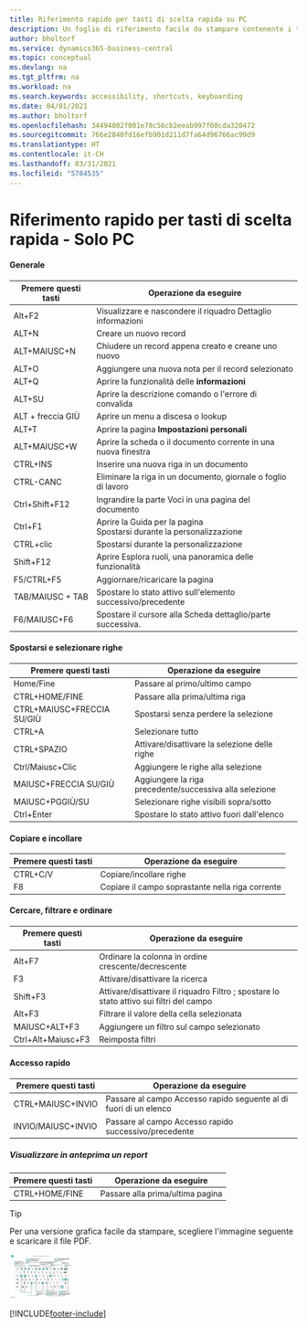 ```yaml
---
title: Riferimento rapido per tasti di scelta rapida su PC
description: Un foglio di riferimento facile da stampare contenente i tasti di scelta rapida più utilizzati per utenti di PC.
author: bholtorf
ms.service: dynamics365-business-central
ms.topic: conceptual
ms.devlang: na
ms.tgt_pltfrm: na
ms.workload: na
ms.search.keywords: accessibility, shortcuts, keyboarding
ms.date: 04/01/2021
ms.author: bholtorf
ms.openlocfilehash: 34494802f001e78c56cb2eeab997f60cda320472
ms.sourcegitcommit: 766e2840fd16efb901d211d7fa64d96766ac99d9
ms.translationtype: HT
ms.contentlocale: it-CH
ms.lasthandoff: 03/31/2021
ms.locfileid: "5784535"
---
```

# <a name="keyboard-quick-reference---pc-only"></a>Riferimento rapido per tasti di scelta rapida - Solo PC

#### <a name="general"></a>Generale

|Premere questi tasti|Operazione da eseguire|  
|-|-|
|Alt+F2|Visualizzare e nascondere il riquadro Dettaglio informazioni|
|ALT+N|Creare un nuovo record|
|ALT+MAIUSC+N|Chiudere un record appena creato e creane uno nuovo|
|ALT+O|Aggiungere una nuova nota per il record selezionato|
|ALT+Q|Aprire la funzionalità delle **informazioni**|
|ALT+SU|Aprire la descrizione comando o l'errore di convalida|
|ALT + freccia GIÙ|Aprire un menu a discesa o lookup|
|ALT+T|Aprire la pagina **Impostazioni personali**|
|ALT+MAIUSC+W|Aprire la scheda o il documento corrente in una nuova finestra|
|CTRL+INS|Inserire una nuova riga in un documento|
|CTRL-CANC|Eliminare la riga in un documento, giornale o foglio di lavoro|
|Ctrl+Shift+F12|Ingrandire la parte Voci in una pagina del documento|
|Ctrl+F1|Aprire la Guida per la pagina<br />Spostarsi durante la personalizzazione|
|CTRL+clic|Spostarsi durante la personalizzazione|
|Shift+F12|Aprire Esplora ruoli, una panoramica delle funzionalità|
|F5/CTRL+F5|Aggiornare/ricaricare la pagina|
|TAB/MAIUSC + TAB|Spostare lo stato attivo sull'elemento successivo/precedente|
|F6/MAIUSC+F6|Spostare il cursore alla Scheda dettaglio/parte successiva.|

#### <a name="navigate--select-rows"></a>Spostarsi e selezionare righe

|Premere questi tasti|Operazione da eseguire|
|-|-|
|Home/Fine|Passare al primo/ultimo campo|
|CTRL+HOME/FINE |Passare alla prima/ultima riga|
|CTRL+MAIUSC+FRECCIA SU/GIÙ|Spostarsi senza perdere la selezione|
|CTRL+A |Selezionare tutto|
|CTRL+SPAZIO|Attivare/disattivare la selezione delle righe|
|Ctrl/Maiusc+Clic|Aggiungere le righe alla selezione|
|MAIUSC+FRECCIA SU/GIÙ|Aggiungere la riga precedente/successiva alla selezione|
|MAIUSC+PGGIÙ/SU|Selezionare righe visibili sopra/sotto|
|Ctrl+Enter|Spostare lo stato attivo fuori dall'elenco|

#### <a name="copy--paste"></a>Copiare e incollare

|Premere questi tasti|Operazione da eseguire|
|-|-|
|CTRL+C/V|Copiare/incollare righe|
|F8|Copiare il campo soprastante nella riga corrente|

#### <a name="search-filter--sort"></a>Cercare, filtrare e ordinare

|Premere questi tasti|Operazione da eseguire|
|-|-|
|Alt+F7|Ordinare la colonna in ordine crescente/decrescente|
|F3|Attivare/disattivare la ricerca|
|Shift+F3|Attivare/disattivare il riquadro Filtro	; spostare lo stato attivo sui filtri del campo|
|Alt+F3|Filtrare il valore della cella selezionata|
|MAIUSC+ALT+F3|Aggiungere un filtro sul campo selezionato|
|Ctrl+Alt+Maiusc+F3|Reimposta filtri|

#### <a name="quick-entry"></a>Accesso rapido

|Premere questi tasti|Operazione da eseguire|
|-|-|
|CTRL+MAIUSC+INVIO|Passare al campo Accesso rapido seguente al di fuori di un elenco|
|INVIO/MAIUSC+INVIO|Passare al campo Accesso rapido successivo/precedente|
##### <a name="report-preview"></a>Visualizzare in anteprima un report

|Premere questi tasti|Operazione da eseguire|
|-|-|
|CTRL+HOME/FINE|Passare alla prima/ultima pagina|

> [!TIP]
> Per una versione grafica facile da stampare, scegliere l'immagine seguente e scaricare il file PDF.
>
> [![Icona che apre un PDF](media/keyboard_shortcut_inline.png)](media/keyboard_shortcuts.pdf)


[!INCLUDE[footer-include](includes/footer-banner.md)]